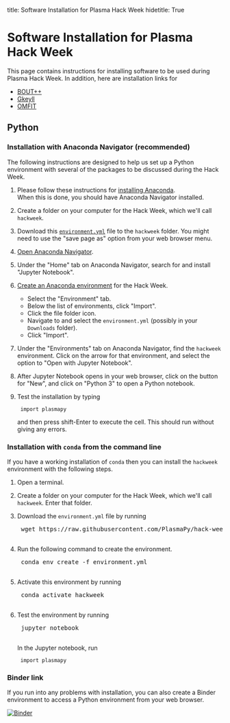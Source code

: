 title: Software Installation for Plasma Hack Week
hidetitle: True

# Software Installation for Plasma Hack Week

This page contains instructions for installing software to be used
during Plasma Hack Week.  In addition, here are installation links for

- [BOUT++](https://bout-dev.readthedocs.io/en/latest/user_docs/installing.html)
- [Gkeyll](https://gkeyll.readthedocs.io/en/latest/install.html)
- [OMFIT](https://omfit.io/install.html)

## Python

### Installation with Anaconda Navigator (recommended) 

The following instructions are designed to help us set up a Python
environment with several of the packages to be discussed during the Hack
Week.

1. Please follow these instructions for
   [installing Anaconda](https://docs.anaconda.com/anaconda/install/).  
   When this is done, you should have Anaconda Navigator installed.
2. Create a folder on your computer for the Hack Week, which we'll call
   `hackweek`.
3. Download this
   [`environment.yml`](https://raw.githubusercontent.com/PlasmaPy/hack-week-2021/main/environment.yml)
   file to the `hackweek` folder.  You might need to use the "save page
   as" option from your web browser menu.
4. [Open Anaconda
   Navigator](https://docs.anaconda.com/anaconda/user-guide/getting-started/#open-navigator).
5. Under the "Home" tab on Anaconda Navigator, search for and install
   "Jupyter Notebook".
6. [Create an Anaconda environment](https://docs.anaconda.com/anaconda/navigator/tutorials/manage-environments/#importing-an-environment) 
   for the Hack Week.
    * Select the "Environment" tab.
    * Below the list of environments, click "Import".
    * Click the file folder icon.
    * Navigate to and select the `environment.yml` (possibly in your
      `Downloads` folder).
    * Click "Import".  
7. Under the "Environments" tab on Anaconda Navigator, find the
   `hackweek` environment.  Click on the arrow for that environment, and
   select the option to "Open with Jupyter Notebook".
8. After Jupyter Notebook opens in your web browser, click on the button
   for "New", and click on "Python 3" to open a Python notebook.
9. Test the installation by typing

        import plasmapy

    and then press shift-Enter to execute the cell.  This should run
    without giving any errors.

### Installation with `conda` from the command line

If you have a working installation of `conda` then you can install the 
`hackweek` environment with the following steps.  

1. Open a terminal.
2. Create a folder on your computer for the Hack Week, which we'll call
   `hackweek`.  Enter that folder.
3. Download the `environment.yml` file by running 

    <pre class="code literal-block">
    wget https://raw.githubusercontent.com/PlasmaPy/hack-week-2021/main/environment.yml
    </pre>

4. Run the following command to create the environment.

    <pre class="code literal-block">
    conda env create -f environment.yml
    </pre>

5. Activate this environment by running

    <pre class="code literal-block">
    conda activate hackweek
    </pre>

6. Test the environment by running

    <pre class="code literal-block">
    jupyter notebook
    </pre>

    In the Jupyter notebook, run

        import plasmapy


### Binder link

If you run into any problems with installation, you can also create a
Binder environment to access a Python environment from your web browser.

[![Binder](https://mybinder.org/badge_logo.svg)](https://mybinder.org/v2/gh/PlasmaPy/hack-week-environment-2021/HEAD)
